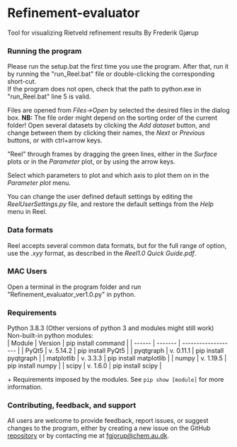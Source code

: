# Refinement-evaluator
Tool for visualizing Rietveld refinement results
By Frederik Gjørup

### Running the program ###
Please run the setup.bat the first time you use the program. After that, run it by running the "run_Reel.bat" file or double-clicking the corresponding short-cut.  
If the program does not open, check that the path to python.exe in "run_Reel.bat" line 5 is valid.

Files are opened from *Files->Open* by selected the desired files in the dialog box. **NB:** The file order might depend on the sorting order of the current folder!
Open several datasets by clicking the *Add dataset* button, and change between them by clicking their names, the *Next* or *Previous* buttons, or with ctrl+arrow keys.

"Reel" through frames by dragging the green lines, either in the *Surface* plots or in the *Parameter* plot, or by using the arrow keys.

Select which parameters to plot and which axis to plot them on in the *Parameter plot* menu.

You can change the user defined default settings by editing the *ReelUserSettings.py* file, and restore the default settings from the *Help* menu in Reel.

### Data formats ###
Reel accepts several common data formats, but for the full range of option, use the *.xyy* format, as described in the *Reel1.0 Quick Guide.pdf*.

### MAC Users ###
Open a terminal in the program folder and run "Refinement_evaluator_ver1.0.py" in python.

### Requirements ###
Python 3.8.3 (Other versions of python 3 and modules might still work)  
Non-built-in python modules:  
| Module | Version | pip install command |
| ------ | ------- | ------------------- |
| PyQt5 | v. 5.14.2 | pip install PyQt5 |
| pyqtgraph | v. 0.11.1 | pip install pyqtgraph |
| matplotlib | v. 3.3.3 | pip install matplotlib |
| numpy | v. 1.19.5 | pip install numpy |
| scipy | v. 1.6.0 | pip install scipy |

\+ Requirements imposed by the modules. See `pip show [module]` for more information.

### Contributing, feedback, and support ###
All users are welcome to provide feedback, report issues, or suggest changes to the program, either by creating a new issue on the GitHub [repository](https://github.com/fgjorup/Reel) or by contacting me at <fgjorup@chem.au.dk>.
